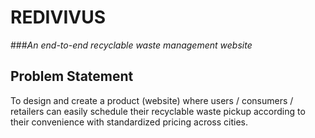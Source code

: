 # REDIVIVUS
###<i>An end-to-end recyclable waste management website</i> <br/>

## Problem Statement
To design and create a product (website) where users / consumers / retailers can easily schedule their recyclable waste pickup according to their convenience with standardized pricing across cities.

## 
